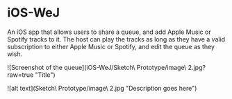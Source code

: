 # iOS-WeJ

An iOS app that allows users to share a queue, and add Apple Music or Spotify tracks to it. The host can play the tracks as long as they have a valid subscription to either Apple Music or Spotify, and edit the queue as they wish.


![Screenshot of the queue](iOS-WeJ/Sketch\ Prototype/image\ 2.jpg?raw=true "Title")

![alt text](Sketch\ Prototype/image\ 2.jpg "Description goes here")
